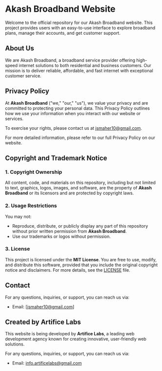 # Akash Broadband Website

Welcome to the official repository for our Akash Broadband website. This project provides users with an easy-to-use interface to explore broadband plans, manage their accounts, and get customer support.

## About Us

We are Akash Broadband, a broadband service provider offering high-speed internet solutions to both residential and business customers. Our mission is to deliver reliable, affordable, and fast internet with exceptional customer service.

## Privacy Policy

At **Akash Broadband** ("we," "our," "us"), we value your privacy and are committed to protecting your personal data. This Privacy Policy outlines how we use your information when you interact with our website or services.



To exercise your rights, please contact us at jsmaher10@gmail.com.

For more detailed information, please refer to our full Privacy Policy on our website.

## Copyright and Trademark Notice

### 1. Copyright Ownership

All content, code, and materials on this repository, including but not limited to text, graphics, logos, images, and software, are the property of **Akash Broadband** or its licensors and are protected by copyright laws.

### 2. Usage Restrictions

You may not:
- Reproduce, distribute, or publicly display any part of this repository without prior written permission from **Akash Broadband**.
- Use our trademarks or logos without permission.

### 3. License

This project is licensed under the **MIT License**. You are free to use, modify, and distribute this software, provided that you include the original copyright notice and disclaimers. For more details, see the [LICENSE](LICENSE) file.

## Contact

For any questions, inquiries, or support, you can reach us via:

- Email: [jsmaher10@gmail.com]

## Created by Artifice Labs

This website is being developed by **Artifice Labs**, a leading web development agency known for creating innovative, user-friendly web solutions.

For any questions, inquiries, or support, you can reach us via:

- Email: info.artificelabs@gmail.com

